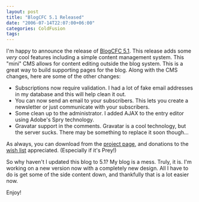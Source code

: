 ```yaml
---
layout: post
title: "BlogCFC 5.1 Released"
date: "2006-07-14T22:07:00+06:00"
categories: ColdFusion 
tags: 
---
```


I'm happy to announce the release of <a href="http://ray.camdenfamily.com/projects/blogcfc">BlogCFC 5.1</a>. This release adds some <i>very</i> cool features including a simple content management system. This "mini" CMS allows for content editing outside the blog system. This is a great way to build supporting pages for the blog. Along with the CMS changes, here are some of the other changes:

<ul>
<li>Subscriptions now require validation. I had a lot of fake email addresses in my database and this will help clean it out.
<li>You can now send an email to your subscribers. This lets you create a newsletter or just communicate with your subscribers.
<li>Some clean up to the administrator. I added AJAX to the entry editor using Adobe's Spry technology.
<li>Gravatar support in the comments. Gravatar is a cool technology, but the server sucks. There may be something to replace it soon though...
</ul>

As always, you can download from the <a href="http://ray.camdenfamily.com/projects/blogcfc/">project page</a>, and donations to the <a href="http://www.amazon.com/o/registry/2TCL1D08EZEYE">wish list</a> appreciated. (Especially if it's Prey!)

So why haven't I updated this blog to 5.1? My blog is a mess. Truly, it is. I'm working on a new version now with a completely new design. All I have to do is get some of the side content down, and thankfully that is a lot easier now. 

Enjoy!